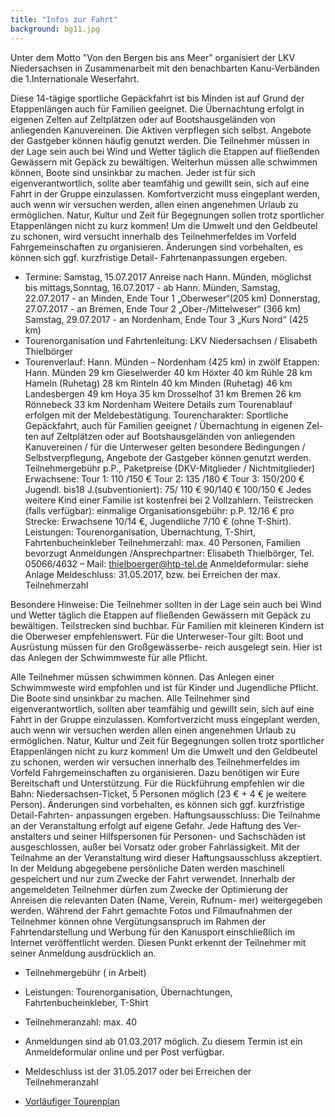 ```yaml
---
title: "Infos zur Fahrt"
background: bg11.jpg
---
```

Unter dem Motto "Von den Bergen bis ans Meer" organisiert der LKV Niedersachsen in Zusammenarbeit mit den benachbarten Kanu-Verbänden die 1.Internationale Weserfahrt.


Diese 14-tägige sportliche Gepäckfahrt ist bis Minden ist auf Grund der Etappenlängen auch für Familien geeignet. Die Übernachtung erfolgt in eigenen Zelten auf Zeltplätzen oder auf Bootshausgeländen von anliegenden Kanuvereinen. Die Aktiven verpflegen sich selbst. Angebote der Gastgeber können häufig genutzt werden. Die Teilnehmer müssen in der Lage sein auch bei Wind und Wetter täglich die Etappen auf fließenden Gewässern mit Gepäck zu bewältigen. Weiterhun müssen alle schwimmen können, Boote sind unsinkbar zu machen. Jeder ist für sich eigenverantwortlich, sollte aber teamfähig und gewillt sein, sich auf eine Fahrt in der Gruppe einzulassen. Komfortverzicht muss eingeplant werden, auch wenn wir versuchen werden, allen einen angenehmen Urlaub zu ermöglichen. Natur, Kultur und Zeit für Begegnungen sollen trotz sportlicher Etappenlängen nicht zu kurz kommen! Um die Umwelt und den Geldbeutel zu schonen, wird versucht innerhalb des Teilnehmerfeldes im Vorfeld Fahrgemeinschaften zu organisieren. Änderungen sind vorbehalten, es können sich ggf. kurzfristige Detail- Fahrtenanpassungen ergeben. 

- Termine:	Samstag, 15.07.2017	Anreise nach Hann. Münden, möglichst bis mittags,Sonntag, 16.07.2017 -	ab Hann. Münden, Samstag, 22.07.2017 -	an Minden, Ende Tour 1 „Oberweser“(205 km) Donnerstag, 27.07.2017 -   an Bremen, Ende Tour 2 „Ober-/Mittelweser“ (366 km) Samstag, 29.07.2017 -	an Nordenham, Ende Tour 3 „Kurs Nord“ (425 km)
- Tourenorganisation und Fahrtenleitung: LKV Niedersachsen / Elisabeth Thielbörger
- Tourenverlauf:  Hann. Münden – Nordenham (425 km) in zwölf Etappen: Hann. Münden 29 km  Gieselwerder 40 km  Höxter 40 km  Rühle 28 km
Hameln (Ruhetag) 28 km  Rinteln 40 km   Minden (Ruhetag)  46 km  Landesbergen  49 km
Hoya  35 km Drosselhof  31 km  Bremen  26 km  Rönnebeck  33 km  Nordenham
Weitere Details zum Tourenablauf erfolgen mit der Meldebestätigung.
Tourencharakter:
Sportliche Gepäckfahrt, auch für Familien geeignet / Übernachtung in eigenen Zel- ten auf Zeltplätzen oder auf Bootshausgeländen von anliegenden Kanuvereinen / für die Unterweser gelten besondere Bedingungen / Selbstverpflegung, Angebote der Gastgeber können genutzt werden.
Teilnehmergebühr p.P., Paketpreise (DKV-Mitglieder / Nichtmitglieder)
Erwachsene:                Tour 1: 110 /150 €    Tour 2: 135 /180 €     Tour 3: 150/200 € Jugendl. bis18 J.(subventioniert):    75/ 110 €                      90/140 €                    100/150 € Jedes weitere Kind einer Familie ist kostenfrei bei 2 Vollzahlern.
Teilstrecken  (falls verfügbar):	einmalige Organisationsgebühr: p.P. 12/16 €
pro Strecke:              Erwachsene 10/14 €, Jugendliche 7/10 € (ohne T-Shirt). Leistungen:             Tourenorganisation, Übernachtung, T-Shirt, Fahrtenbucheinkleber Teilnehmerzahl:     max. 40 Personen, Familien bevorzugt
Anmeldungen /Ansprechpartner:
Elisabeth Thielbörger,
Tel. 05066/4632 – Mail: thielboerger@htp-tel.de
Anmeldeformular: siehe Anlage
Meldeschluss:	31.05.2017, bzw. bei Erreichen der max. Teilnehmerzahl
 
Besondere Hinweise:
Die Teilnehmer sollten in der Lage sein auch bei Wind und Wetter täglich die Etappen auf fließenden Gewässern mit Gepäck zu bewältigen. Teilstrecken sind buchbar.
Für Familien mit kleineren Kindern ist die Oberweser empfehlenswert.
Für die Unterweser-Tour gilt:  Boot und Ausrüstung müssen für den Großgewässerbe- reich ausgelegt sein. Hier ist das Anlegen der Schwimmweste für alle Pflicht.


Alle Teilnehmer müssen schwimmen können. Das Anlegen einer Schwimmweste wird empfohlen und ist für Kinder und Jugendliche Pflicht. Die Boote sind unsinkbar zu 
machen. Alle Teilnehmer sind eigenverantwortlich, sollten aber teamfähig und gewillt sein, sich auf eine Fahrt in der Gruppe einzulassen.
Komfortverzicht muss eingeplant werden, auch wenn wir versuchen werden allen 
einen angenehmen Urlaub zu ermöglichen.
Natur, Kultur und Zeit für Begegnungen sollen trotz sportlicher Etappenlängen nicht zu kurz kommen!
Um die Umwelt und den Geldbeutel zu schonen, werden wir versuchen innerhalb des Teilnehmerfeldes im Vorfeld Fahrgemeinschaften zu organisieren. Dazu benötigen wir Eure Bereitschaft und Unterstützung.
Für die Rückführung empfehlen wir die Bahn: Niedersachsen-Ticket, 5 Personen
möglich (23 € + 4 € je weitere Person).
Änderungen sind vorbehalten, es können sich ggf. kurzfristige Detail-Fahrten- anpassungen ergeben.
Haftungsausschluss:
Die Teilnahme an der Veranstaltung erfolgt auf eigene Gefahr. Jede Haftung des Ver- anstalters und seiner Hilfspersonen für Personen- und Sachschäden ist ausgeschlossen, außer bei Vorsatz oder grober Fahrlässigkeit. Mit der Teilnahme an der Veranstaltung wird dieser Haftungsausschluss akzeptiert.
In der Meldung abgegebene persönliche Daten werden maschinell gespeichert und nur zum Zwecke der Fahrt verwendet. Innerhalb der angemeldeten Teilnehmer dürfen zum Zwecke der Optimierung der Anreisen die relevanten Daten (Name, Verein, Rufnum- mer) weitergegeben werden. Während der Fahrt gemachte Fotos und Filmaufnahmen der Teilnehmer können ohne Vergütungsanspruch im Rahmen der Fahrtendarstellung und Werbung für den Kanusport einschließlich im Internet veröffentlicht werden. 
Diesen Punkt erkennt der Teilnehmer mit seiner Anmeldung ausdrücklich an.


- Teilnehmergebühr ( in Arbeit)


- Leistungen: 
Tourenorganisation, Übernachtungen, Fahrtenbucheinkleber, T-Shirt


- Teilnehmeranzahl:
max. 40


- Anmeldungen sind ab 01.03.2017 möglich. Zu diesem Termin ist ein Anmeldeformular online und per Post verfügbar.

- Meldeschluss ist der 31.05.2017 oder bei Erreichen der Teilnehmeranzahl

- [Vorläufiger Tourenplan](/assets/images/Tourenplan%2015%20-29%2007%20%202017.pdf)
